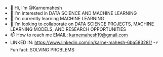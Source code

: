 - 👋 Hi, I’m @Karnemahesh
- 👀 I’m interested in DATA SCIENCE AND MACHINE LEARNING
- 🌱 I’m currently learning MACHINE LEARNING
- 💞️ I’m looking to collaborate on  DATA SCIENCE PROJECTS, MACHINE LEARNING MODELS, AND RESEARCH OPPORTUNITIES
- 📫 How to reach me EMAIL: karnemahesh19@gmail.com
- LINKED IN: https://www.linkedin.com/in/karne-mahesh-6ba583281/
-⚡ Fun fact: SOLVING PROBLEMS

<!---
Karnemahesh/Karnemahesh is a ✨ special ✨ repository because its `README.md` (this file) appears on your GitHub profile.
You can click the Preview link to take a look at your changes.
--->
